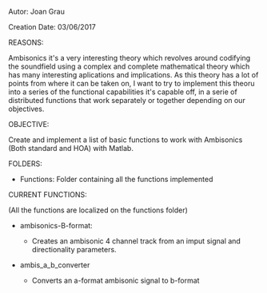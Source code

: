 Autor:	Joan Grau	

Creation Date: 03/06/2017

REASONS:

Ambisonics it's a very interesting theory which revolves around codifying the soundfield using a complex and complete mathematical theory which has many interesting aplications and implications. 
As this theory has a lot of points from where it can be taken on, I want to try to implement this theoru into a series of the functional capabilities it's capable off, in a serie of distributed functions that work separately or together depending on our objectives.


OBJECTIVE:

Create and implement a list of basic functions to work with Ambisonics (Both standard and HOA) with Matlab.



FOLDERS:

  - Functions: Folder containing all the functions implemented
  
  
  

CURRENT FUNCTIONS:

(All the functions are localized on the functions folder)

-  	ambisonics-B-format:
    - Creates an ambisonic 4 channel track from an imput signal and directionality parameters.
    
-   ambis_a_b_converter
    - Converts an a-format ambisonic signal to b-format 
